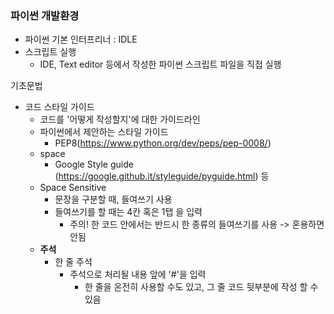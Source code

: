 ### 파이썬 개발환경

- 파이썬 기본 인터프리너 : IDLE 
- 스크립트 실행
  - IDE, Text editor 등에서 작성한 파이썬 스크립트 파일을 직접 실행

기초문법

- 코드 스타일 가이드
  - 코드를 '어떻게 작성할지'에 대한 가이드라인
  - 파이썬에서 제안하는 스타일 가이드
    - PEP8(https://www.python.org/dev/peps/pep-0008/)
  - space 
    - Google Style guide (https://google.github.it/styleguide/pyguide.html) 등
  - Space Sensitive
    - 문장을 구분할 때, 들여쓰기 사용
    - 들여쓰기를 할 때는 4칸 혹은 1탭 을 입력
      - 주의! 한 코드 안에서는 반드시 한 종류의 들여쓰기를 사용 -> 혼용하면 안됨
  - **주석**
    - 한 줄 주석
      - 주석으로 처리될 내용 앞에 '#'을 입력
        - 한 줄을 온전히 사용할 수도 있고, 그 줄 코드 뒷부분에 작성 할 수 있음